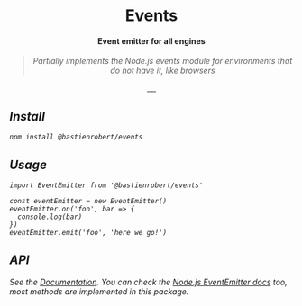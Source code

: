 <h1 align="center">Events</h1>

<h4 align="center">Event emitter for all engines</h4>

<blockquote align="center">
  <em>Partially implements the Node.js events module for environments that do not have it, like browsers
</blockquote>

<p align="center">
  <a aria-label="current github tag" href="https://github.com/bastienrobert/events/tags">
    <img alt="" src="https://img.shields.io/github/tag/bastienrobert/events.svg">
  </a>
  <a aria-label="maintainability" href="https://codeclimate.com/github/bastienrobert/events/maintainability">
    <img alt="" src="https://api.codeclimate.com/v1/badges/f3da7bb1259957bbac24/maintainability">
  </a>
  <a aria-label="coverage status" href="https://coveralls.io/github/bastienrobert/events">
    <img alt="" src="https://coveralls.io/repos/github/bastienrobert/events/badge.svg">
  </a>
  <a aria-label="build status" href="https://travis-ci.org/bastienrobert/events">
    <img alt="" src="https://travis-ci.org/bastienrobert/events.svg?branch=master">
  </a>
  <a aria-label="license" href="https://github.com/bastienrobert/events/blob/master/LICENSE">
    <img src="https://img.shields.io/github/license/bastienrobert/events.svg" alt="">
  </a>
</p>

## Install

```
npm install @bastienrobert/events
```

## Usage

```
import EventEmitter from '@bastienrobert/events'

const eventEmitter = new EventEmitter()
eventEmitter.on('foo', bar => {
  console.log(bar)
})
eventEmitter.emit('foo', 'here we go!')
```

## API

See the [Documentation](http://bastienrobert.github.io/events). You can check the [Node.js EventEmitter docs](http://nodejs.org/api/events.html) too, most methods are implemented in this package.
